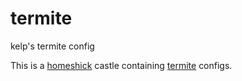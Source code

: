 # termite
kelp's termite config


This is a [homeshick](https://github.com/andsens/homeshick) castle containing 
[termite](https://github.com/thestinger/termite) configs.
